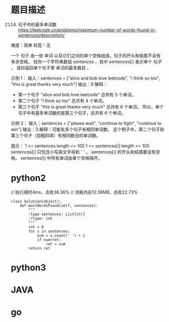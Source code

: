 # 题目描述

2114. 句子中的最多单词数  
https://leetcode.cn/problems/maximum-number-of-words-found-in-sentences/description/  

难度：简单
标签：无

一个 句子 由一些 单词 以及它们之间的单个空格组成，句子的开头和结尾不会有多余空格。
给你一个字符串数组 sentences ，其中 sentences[i] 表示单个 句子 。
请你返回单个句子里 单词的最多数目 。

示例 1：
输入：sentences = ["alice and bob love leetcode", "i think so too", "this is great thanks very much"]
输出：6
解释：
- 第一个句子 "alice and bob love leetcode" 总共有 5 个单词。
- 第二个句子 "i think so too" 总共有 4 个单词。
- 第三个句子 "this is great thanks very much" 总共有 6 个单词。
所以，单个句子中有最多单词数的是第三个句子，总共有 6 个单词。

示例 2：
输入：sentences = ["please wait", "continue to fight", "continue to win"]
输出：3
解释：可能有多个句子有相同单词数。
这个例子中，第二个句子和第三个句子（加粗斜体）有相同数目的单词数。

提示：
1 <= sentences.length <= 100
1 <= sentences[i].length <= 100
sentences[i] 只包含小写英文字母和 ' ' 。
sentences[i] 的开头和结尾都没有空格。
sentences[i] 中所有单词由单个空格隔开。

# python2

// 执行用时4ms，击败36.36%
// 消耗内存12.36MB，击败22.73%
```
class Solution(object):
    def mostWordsFound(self, sentences):
        """
        :type sentences: List[str]
        :rtype: int
        """
        ret = 0
        for x in sentences:
            num = x.count(' ') + 1
            if num>ret:
                ret = num
        return ret
```

# python3 

# JAVA

# go
